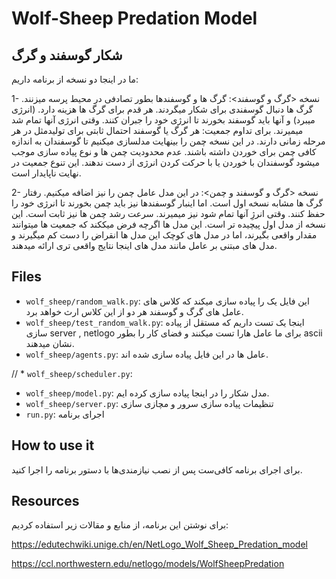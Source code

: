 # Wolf-Sheep Predation Model

## شکار گوسفند و گرگ

ما در اینجا دو نسخه از برنامه داریم:

1- نسخه <گرگ و گوسفند>:
گرگ ها و گوسفندها بطور تصادفی در محیط پرسه میزنند. گرگ ها دنبال گوسفندی برای شکار میگردند. هر قدم برای گرگ ها هزینه دارد. (انرژی میبرد) و آنها باید گوسفند بخورند تا انرژی خود را جبران کنند. وقتی انرژی آنها تمام شد میمیرند.
برای تداوم جمعیت: هر گرگ یا گوسفند احتمال ثابتی برای تولیدمثل در هر مرحله زمانی دارند.
در این نسخه چمن را بینهایت مدلسازی میکنیم تا گوسفندان به اندازه کافی چمن برای خوردن داشته باشند.
عدم محدودیت چمن ها و نوع پیاده سازی موجب میشود گوسفندان با خوردن یا با حرکت کردن انرژی از دست ندهند.
این تنوع جمعیت در نهایت ناپایدار است.

2- نسخه <گرگ و گوسفند و چمن>:
در این مدل عامل چمن را نیز اضافه میکنیم. رفتار گرگ ها مشابه نسخه اول است. اما اینبار گوسفندها نیز باید چمن بخورند تا انرژی خود را حفظ کنند. وقتی انرژِ آنها تمام شود نیز میمیرند.
سرعت رشد چمن ها نیز ثابت است. این نسخه از مدل اول پیچیده تر است.
این مدل ها اگرچه فرض میککند که جمعیت ها میتوانند مقدار واقعی بگیرند، اما در مدل های کوچک این مدل ها انقراض را دست کم میگیرند و مدل های مبتنی بر عامل مانند مدل های اینجا نتایج واقعی تری ارائه میدهند.



## Files

* ``wolf_sheep/random_walk.py``:
این فایل یک <random walker> را پیاده سازی میکند که کلاس های عامل های گرگ و گوسفند هر دو از این کلاس ارث خواهد برد.  
* ``wolf_sheep/test_random_walk.py``:
  اینجا یک تست داریم که مستقل از پیاده سازی server , netlogo برای ما عامل هارا تست میکنند و فضای کار را بطور ascii نشان میدهند.
* ``wolf_sheep/agents.py``:
  عامل ها در این فایل پیاده سازی شده اند.
  
// * ``wolf_sheep/scheduler.py``:

  
* ``wolf_sheep/model.py``:
  مدل شکار را در اینجا پیاده سازی کرده ایم.
* ``wolf_sheep/server.py``:
تنظیمات پیاده سازی سرور و مچازی سازی
* ``run.py``: 
اجرای برنامه

## How to use it
برای اجرای برنامه کافی‌ست پس از نصب نیازمندی‌ها با دستور  برنامه را اجرا کنید.

## Resources
برای نوشتن این برنامه، از منابع و مقالات زیر استفاده کردیم:

https://edutechwiki.unige.ch/en/NetLogo_Wolf_Sheep_Predation_model

https://ccl.northwestern.edu/netlogo/models/WolfSheepPredation
